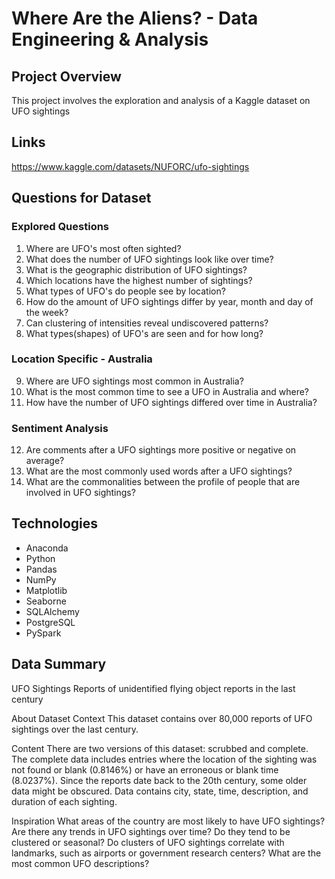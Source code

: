 # Where Are the Aliens? - Data Engineering & Analysis

## Project Overview

This project involves the exploration and analysis of a Kaggle dataset on UFO sightings

## Links

https://www.kaggle.com/datasets/NUFORC/ufo-sightings

## Questions for Dataset

### Explored Questions
1) Where are UFO's most often sighted?
2) What does the number of UFO sightings look like over time?
3) What is the geographic distribution of UFO sightings?
4) Which locations have the highest number of sightings?
5) What types of UFO's do people see by location?
6) How do the amount of UFO sightings differ by year, month and day of the week?
7) Can clustering of intensities reveal undiscovered patterns?
8) What types(shapes) of UFO's are seen and for how long?

### Location Specific - Australia 

9) Where are UFO sightings most common in Australia?
10) What is the most common time to see a UFO in Australia and where?
11) How have the number of UFO sightings differed over time in Australia?

### Sentiment Analysis

12) Are comments after a UFO sightings more positive or negative on average?
13) What are the most commonly used words after a UFO sightings?
14) What are the commonalities between the profile of people that are involved in UFO sightings?

## Technologies

- Anaconda
- Python
- Pandas
- NumPy
- Matplotlib
- Seaborne
- SQLAlchemy
- PostgreSQL
- PySpark

## Data Summary

UFO Sightings
Reports of unidentified flying object reports in the last century

About Dataset
Context
This dataset contains over 80,000 reports of UFO sightings over the last century.

Content
There are two versions of this dataset: scrubbed and complete. The complete data includes entries where the location of the sighting was not found or blank (0.8146%) or have an erroneous or blank time (8.0237%). Since the reports date back to the 20th century, some older data might be obscured. Data contains city, state, time, description, and duration of each sighting.

Inspiration
What areas of the country are most likely to have UFO sightings?
Are there any trends in UFO sightings over time? Do they tend to be clustered or seasonal?
Do clusters of UFO sightings correlate with landmarks, such as airports or government research centers?
What are the most common UFO descriptions?

